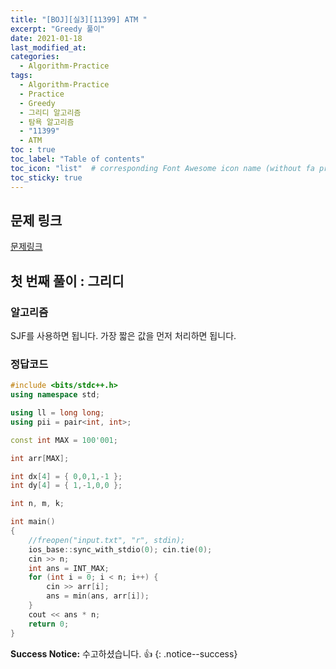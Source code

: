 ```yaml
---
title: "[BOJ][실3][11399] ATM "
excerpt: "Greedy 풀이"
date: 2021-01-18
last_modified_at:
categories:
  - Algorithm-Practice
tags:
  - Algorithm-Practice
  - Practice
  - Greedy
  - 그리디 알고리즘
  - 탐욕 알고리즘
  - "11399"
  - ATM
toc : true
toc_label: "Table of contents"
toc_icon: "list"  # corresponding Font Awesome icon name (without fa prefix)
toc_sticky: true
---
```


## 문제 링크

[문제링크](https://www.acmicpc.net/problem/11399)  

## 첫 번째 풀이 : 그리디

### 알고리즘

SJF를 사용하면 됩니다. 가장 짧은 값을 먼저 처리하면 됩니다.  

### 정답코드  

```cpp
#include <bits/stdc++.h>
using namespace std;

using ll = long long;
using pii = pair<int, int>;

const int MAX = 100'001;

int arr[MAX];

int dx[4] = { 0,0,1,-1 };
int dy[4] = { 1,-1,0,0 };

int n, m, k;

int main()
{
    //freopen("input.txt", "r", stdin);
    ios_base::sync_with_stdio(0); cin.tie(0);
    cin >> n;
    int ans = INT_MAX;
    for (int i = 0; i < n; i++) {
        cin >> arr[i];
        ans = min(ans, arr[i]);
    }
    cout << ans * n;
    return 0;
}

```


**Success Notice:**
수고하셨습니다. :+1:
{: .notice--success}